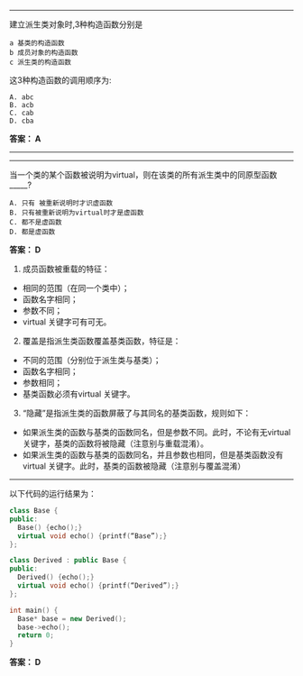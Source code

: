 ***
建立派生类对象时,3种构造函数分别是
```
a 基类的构造函数
b 成员对象的构造函数
c 派生类的构造函数
```
这3种构造函数的调用顺序为:

```
A. abc
B. acb
C. cab
D. cba
```

**答案： A**
***


***
当一个类的某个函数被说明为virtual，则在该类的所有派生类中的同原型函数_____?
```
A. 只有 被重新说明时才识虚函数
B. 只有被重新说明为virtual时才是虚函数
C. 都不是虚函数
D. 都是虚函数
```

**答案： D**

1. 成员函数被重载的特征：
  - 相同的范围（在同一个类中）；
  - 函数名字相同；
  - 参数不同；
  - virtual 关键字可有可无。
2. 覆盖是指派生类函数覆盖基类函数，特征是：
  - 不同的范围（分别位于派生类与基类）；
  - 函数名字相同；
  - 参数相同；
  - 基类函数必须有virtual 关键字。
3. “隐藏”是指派生类的函数屏蔽了与其同名的基类函数，规则如下：
  - 如果派生类的函数与基类的函数同名，但是参数不同。此时，不论有无virtual关键字，基类的函数将被隐藏（注意别与重载混淆）。
  - 如果派生类的函数与基类的函数同名，并且参数也相同，但是基类函数没有virtual 关键字。此时，基类的函数被隐藏（注意别与覆盖混淆）

***

以下代码的运行结果为：
``` CPP
class Base {
public:
  Base() {echo();}
  virtual void echo() {printf(“Base”);}
};

class Derived : public Base {
public:
  Derived() {echo();}
  virtual void echo() {printf(“Derived”);}
};

int main() {
  Base* base = new Derived();
  base->echo();
  return 0;
}
```
**答案： D**
